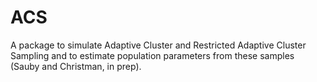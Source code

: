 # ACS

A package to simulate Adaptive Cluster and Restricted Adaptive Cluster Sampling and to estimate population parameters from these samples (Sauby and Christman, in prep).
